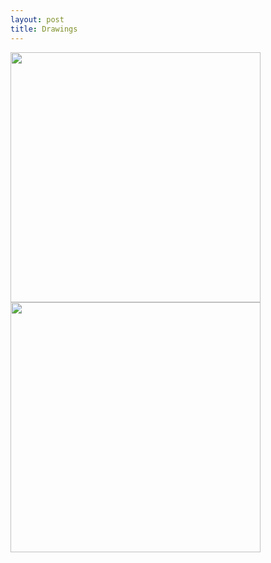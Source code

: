 ```yaml
---
layout: post
title: Drawings
---
```


<img src="https://github.com/FlyingGiraffe/FlyingGiraffe.github.io/blob/master/images/photo_boston.jpg" height="400">
<img src="https://github.com/FlyingGiraffe/FlyingGiraffe.github.io/blob/master/images/draw_boston.png" height="400">

